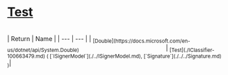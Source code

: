 # [Test](./IClassifier-100663479.md)


<br>
| Return | Name | 
| --- | --- | 
| <sub>[Double](https://docs.microsoft.com/en-us/dotnet/api/System.Double)</sub><img width=200/>| <sub>[Test](./IClassifier-100663479.md) ( [`ISignerModel`](./../ISignerModel.md), [`Signature`](./../../Signature.md) )</sub>| <br>


